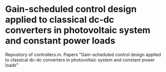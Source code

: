 # Gain-scheduled control design applied to classical dc-dc converters in photovoltaic system and constant power loads
Repository of controllers.m. Papers "Gain-scheduled control design applied to classical dc-dc converters in photovoltaic system and constant power loads"
